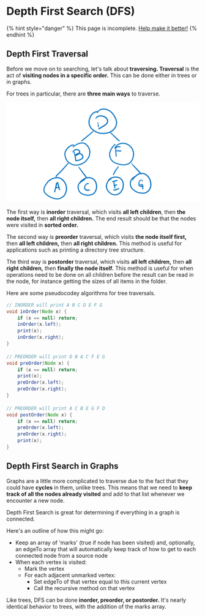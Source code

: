 # Depth First Search \(DFS\)



{% hint style="danger" %}
This page is incomplete. [Help make it better!](https://github.com/64bitpandas/cs61b-notes/pulls)
{% endhint %}

## Depth First Traversal

Before we move on to searching, let's talk about **traversing. Traversal** is the act of **visiting nodes in a specific order.** This can be done either in trees or in graphs.

For trees in particular, there are **three main ways** to traverse.

![The example tree we will use for traversal illustrations.](../../.gitbook/assets/image%20%2881%29.png)

The first way is **inorder** traversal, which visits **all left children**, then **the node itself,** then **all right children.** The end result should be that the nodes were visited in **sorted order.**

The second way is **preorder** traversal, which visits **the node itself first,** then **all left children,** then **all right children.** This method is useful for applications such as printing a directory tree structure.

The third way is **postorder** traversal, which visits **all left children,** then **all right children,** then **finally the node itself.** This method is useful for when operations need to be done on all children before the result can be read in the node, for instance getting the sizes of all items in the folder.

Here are some pseudocodey algorithms for tree traversals.

```java
// INORDER will print A B C D E F G
void inOrder(Node x) {
    if (x == null) return;
    inOrder(x.left);
    print(x);
    inOrder(x.right);
}

// PREORDER will print D B A C F E G
void preOrder(Node x) {
    if (x == null) return;
    print(x);
    preOrder(x.left);
    preOrder(x.right);
}

// PREORDER will print A C B E G F D
void postOrder(Node x) {
    if (x == null) return;
    preOrder(x.left);
    preOrder(x.right);
    print(x);
}
```

## Depth First Search in Graphs

Graphs are a little more complicated to traverse due to the fact that they could have **cycles** in them, unlike trees. This means that we need to **keep track of all the nodes already visited** and add to that list whenever we encounter a new node. 

Depth First Search is great for determining if everything in a graph is connected.

Here's an outline of how this might go:

* Keep an array of 'marks' \(true if node has been visited\) and, optionally, an edgeTo array that will automatically keep track of how to get to each connected node from a source node
* When each vertex is visited:
  * Mark the vertex
  * For each adjacent unmarked vertex:
    * Set edgeTo of that vertex equal to this current vertex
    * Call the recursive method on that vertex

Like trees, DFS can be done **inorder, preorder, or postorder.** It's nearly identical behavior to trees, with the addition of the marks array.

